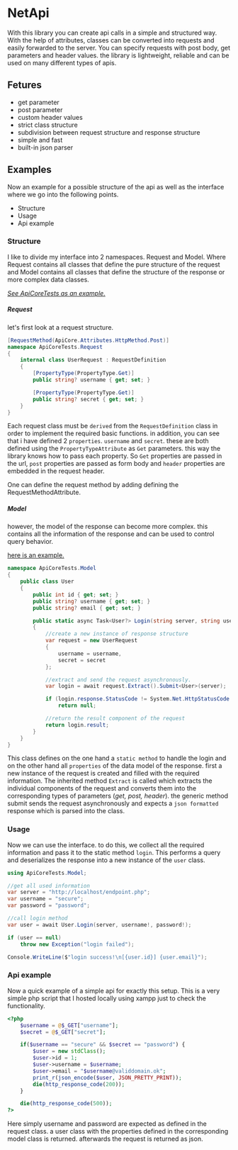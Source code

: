 # NetApi

With this library you can create api calls in a simple and structured way. With the help of attributes, classes can be converted into requests and easily forwarded to the server. You can specify requests with post body, get parameters and header values. the library is lightweight, reliable and can be used on many different types of apis.

## Fetures
- get parameter
- post parameter
- custom header values
- strict class structure
- subdivision between request structure and response structure
- simple and fast
- built-in json parser

## Examples
Now an example for a possible structure of the api as well as the interface where we go into the following points.

- Structure
- Usage
- Api example

### Structure
I like to divide my interface into 2 namespaces. Request and Model. Where Request contains all classes that define the pure structure of the request and Model contains all classes that define the structure of the response or more complex data classes.

*[See ApiCoreTests as an example.](https://github.com/SamuelEnzi/NetApi/tree/main/Api/ApiCoreTests "see ApiCoreTests as an example")*

##### Request
let's first look at a request structure.
``` c#
[RequestMethod(ApiCore.Attributes.HttpMethod.Post)]
namespace ApiCoreTests.Request
{
    internal class UserRequest : RequestDefinition
    {
        [PropertyType(PropertyType.Get)]
        public string? username { get; set; }

        [PropertyType(PropertyType.Get)]
        public string? secret { get; set; }
    }
}
```
Each request class must be `derived` from the `RequestDefinition` class in order to implement the required basic functions. in addition, you can see that i have defined 2 `properties`. `username` and `secret`. these are both defined using the `PropertyTypeAttribute` as `Get` parameters. this way the library knows how to pass each property. So `Get` properties are passed in the url, `post` properties are passed as form body and `header` properties are embedded in the request header.

One can define the request method by adding defining the RequestMethodAttribute.

##### Model
however, the model of the response can become more complex. this contains all the information of the response and can be used to control query behavior.

[here is an example.](https://github.com/SamuelEnzi/NetApi/blob/main/Api/ApiCoreTests/Model/User.cs "here is an example.")

``` c#
namespace ApiCoreTests.Model
{
    public class User
    {
        public int id { get; set; }
        public string? username { get; set; }
        public string? email { get; set; }

        public static async Task<User?> Login(string server, string username, string secret)
        {
            //create a new instance of response structure
            var request = new UserRequest 
            { 
                username = username, 
                secret = secret 
            };

            //extract and send the request asynchronously.
            var login = await request.Extract().Submit<User>(server);

            if (login.response.StatusCode != System.Net.HttpStatusCode.OK)
                return null;

            //return the result component of the request
            return login.result;
        }
    }
}
```

This class defines on the one hand a `static method` to handle the login and on the other hand all `properties` of the data model of the response. first a new instance of the request is created and filled with the required information. The inherited method `Extract` is called which extracts the individual components of the request and converts them into the corresponding types of parameters (*get, post, header*). the generic method submit sends the request asynchronously and expects a `json formatted` response which is parsed into the class. 

### Usage
Now we can use the interface. to do this, we collect all the required information and pass it to the static method `login`. This performs a query and deserializes the response into a new instance of the `user` class. 

``` c#
using ApiCoreTests.Model;

//get all used information
var server = "http://localhost/endpoint.php";
var username = "secure";
var password = "password";

//call login method
var user = await User.Login(server, username!, password!);

if (user == null)
    throw new Exception("login failed");

Console.WriteLine($"login success!\n[{user.id}] {user.email}");
```

### Api example
Now a quick example of a simple api for exactly this setup. This is a very simple php script that I hosted locally using xampp just to check the functionality. 

``` php
<?php
    $username = @$_GET["username"];
    $secret = @$_GET["secret"];

    if($username == "secure" && $secret == "password") {
        $user = new stdClass();
        $user->id = 1;
        $user->username = $username;
        $user->email = "$username@validdomain.ok";
        print_r(json_encode($user, JSON_PRETTY_PRINT));
        die(http_response_code(200));
    }

    die(http_response_code(500));
?>
```
Here simply username and password are expected as defined in the request class. a user class with the properties defined in the corresponding model class is returned. afterwards the request is returned as json.
